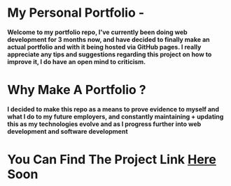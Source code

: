 # My Personal Portfolio -
**Welcome to my portfolio repo, I've currently been doing web development for 3 months now, and have decided to finally make an actual portfolio and with it being hosted via GitHub pages. I really appreciate any tips and suggestions regarding this project on how to improve it, I do have an open mind to criticism.**

# Why Make A Portfolio ?
**I decided to make this repo as a means to prove evidence to myself and what I do to my future employers, and constantly maintaining + updating this as my technologies evolve and as I progress further into web development and software development**

# You Can Find The Project Link [Here](#) Soon 
